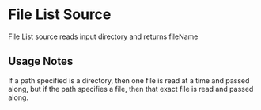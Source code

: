 #  File List Source

File List source reads input directory and returns fileName

## Usage Notes

If a path specified is a directory, then one file is read at a time
and passed along, but if the path specifies a file, then that exact
file is read and passed along.
